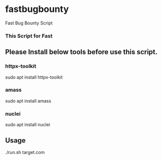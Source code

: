 # fastbugbounty
Fast Bug Bounty Script

### This Script for Fast $$$$

## Please Install below tools before use this script.

### httpx-toolkit

sudo apt install httpx-toolkit

### amass

sudo apt install amass

### nuclei

sudo apt install nuclei

## Usage

./run.sh target.com

